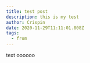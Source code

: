 ```yaml
---
title: test post
description: this is my test
author: Crispin
date: 2020-11-29T11:11:01.808Z
tags:
  - from
---
```

text oooooo